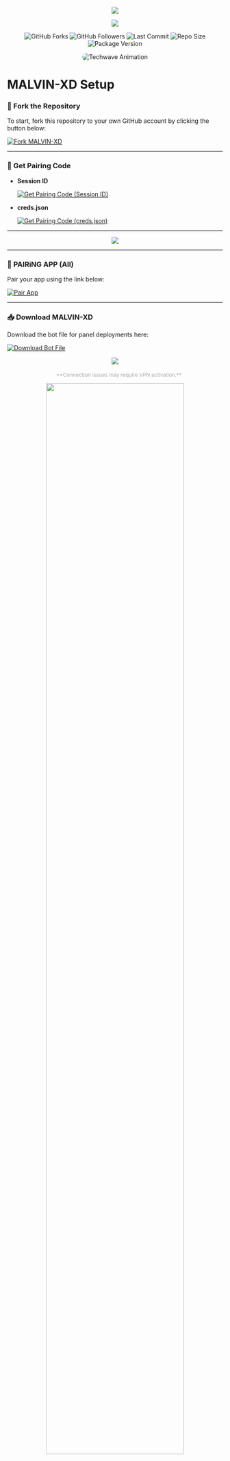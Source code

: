 
</div>
<p align="center">
  <img src="https://i.imgur.com/LyHic3i.gif" />
</p>

<p align="center">
  <img src="https://files.catbox.moe/juxfce.jpg" />
</p>

<!-- 📊 STATS & HERO ANIMATION (Updated Colors) -->
<div align="center">

  <!-- GitHub Stats Badges with new color palette -->
  <p>
    <img src="https://img.shields.io/github/forks/XdKing2/MALVIN-XD?style=flat&color=1E88E5&logo=github&logoColor=white&label=Forks" alt="GitHub Forks" />
    <img src="https://img.shields.io/github/followers/XdKing2?style=flat&color=43A047&logo=github&logoColor=white&label=Followers" alt="GitHub Followers" />
    <img src="https://img.shields.io/github/last-commit/XdKing2/MALVIN-XD?style=flat&color=8E24AA&logo=git&logoColor=white&label=Last%20Commit" alt="Last Commit" />
    <img src="https://img.shields.io/github/repo-size/XdKing2/MALVIN-XD?style=flat&color=0097A7&logo=database&logoColor=white&label=Repo%20Size" alt="Repo Size" />
    <img src="https://img.shields.io/github/package-json/v/XdKing2/MALVIN-XD?style=flat&color=F57C00&logo=npm&logoColor=white&label=Version" alt="Package Version" />
  </p>

  <!-- Hero GIF with updated border & hover effect -->
  <p>
    <img src="https://i.imgur.com/LyHic3i.gif" alt="Techwave Animation" style="max-width:100%; border-radius:16px; transition: transform 0.3s ease-in-out;" onmouseover="this.style.transform='scale(1.08)'" onmouseout="this.style.transform='scale(1)'" />
  </p>

</div>


# MALVIN-XD Setup

### 🚀 Fork the Repository

To start, fork this repository to your own GitHub account by clicking the button below:

<a href="https://github.com/XdKing2/MALVIN-XD/fork"><img src="https://img.shields.io/github/forks/XdKing2/MALVIN-XD?style=for-the-badge&logo=github&color=4c1&label=Fork%20MALVIN-XD" alt="Fork MALVIN-XD" /></a>

---

### 🔑 Get Pairing Code

- **Session ID**  
  <p align="left">
    <a href="https://new-session-m3jx.onrender.com/pair" target="_blank"><img src="https://img.shields.io/badge/Session%20ID-000000?style=for-the-badge&logo=react&logoColor=white" alt="Get Pairing Code (Session ID)" /></a>
  </p>

- **creds.json**  
  <p align="left">
    <a href="https://taira-web-service.onrender.com/pair/" target="_blank"><img src="https://img.shields.io/badge/creds.json-ff0000?style=for-the-badge&logo=vercel&logoColor=white" alt="Get Pairing Code (creds.json)" /></a>
  </p>

---

<p align="center">
  <img src="https://i.imgur.com/LyHic3i.gif" />
</p>

---

### 🔄 PAIRiNG APP (All)

Pair your app using the link below:

<a href="https://new-session-m3jx.onrender.com/" target="_blank"><img src="https://img.shields.io/badge/Pair_App-8E24AA?style=for-the-badge&logo=matrix&logoColor=white&labelColor=000000" alt="Pair App" /></a>

---

### 📥 Download MALVIN-XD

Download the bot file for panel deployments here:

<a href="https://github.com/XdKing2/MALVIN-XD/archive/refs/heads/main.zip"><img src="https://img.shields.io/badge/Download%20Bot%20File-FF009D?style=for-the-badge&logo=github&logoColor=white" alt="Download Bot File" /></a>

<p align="center">
  <img src="https://i.imgur.com/LyHic3i.gif" />
</p>

<p align="center" style="color: #aaaaaa; font-size: 12px; margin-top: 10px;">
  <img src="https://github.com/XdKing2/MALVIN-XD/blob/main/assets/warning.gif?raw=true" width="15" />  
  **Connection issues may require VPN activation.**
</p>



<div align="center">
  <img src="https://github.com/XdKing2/MALVIN-XD/blob/main/assets/techwave.gif?raw=true" width="80%"/>
</div>

<!-- 📡 DEPLOYMENT OPTIONS -->
<h2 align="center">📡 DEPLOYMENT OPTIONS</h2>

<div align="center">

<!-- Deployment Badges Table -->
<table cellspacing="20">
  <tr>
    <td align="center">
      <a href="https://dashboard.heroku.com/new?template=https://github.com/XdKing2/MALVIN-XD" target="_blank" title="One‑click Heroku deploy">
        <img src="https://img.shields.io/badge/Heroku-430098?style=for-the-badge&logo=heroku&logoColor=white&labelColor=000000&color=00ffff" alt="Heroku"/>
      </a>
      <div>Heroku</div>
    </td>
    <td align="center">
      <a href="https://app.koyeb.com/services/deploy?type=git&repository=XdKing3/MALVIN-XD" target="_blank" title="Deploy on Koyeb">
        <img src="https://img.shields.io/badge/Koyeb-FF009D?style=for-the-badge&logo=koyeb&logoColor=white&labelColor=000000" alt="Koyeb"/>
      </a>
      <div>Koyeb</div>
    </td>
  </tr>
  <tr>
    <td align="center">
      <a href="https://railway.app/new" target="_blank" title="Spin up on Railway">
        <img src="https://img.shields.io/badge/Railway-FF8700?style=for-the-badge&logo=railway&logoColor=white&labelColor=000000" alt="Railway"/>
      </a>
      <div>Railway</div>
    </td>
    <td align="center">
      <a href="https://dashboard.render.com/web/new" target="_blank" title="Instant Render web service">
        <img src="https://img.shields.io/badge/Render-00ffaa?style=for-the-badge&logo=render&logoColor=white&labelColor=000000" alt="Render"/>
      </a>
      <div>Render</div>
    </td>
  </tr>
  <tr>
    <td align="center">
      <a href="https://app.netlify.com/" target="_blank" title="Host on Netlify (free TLS + CDN)">
        <img src="https://img.shields.io/badge/Netlify-CC00FF?style=for-the-badge&logo=netlify&logoColor=white&labelColor=000000" alt="Netlify"/>
      </a>
      <div>Netlify</div>
    </td>
    <td align="center">
      <a href="https://talkdrove.com" target="_blank" title="Deploy via TalkDrove">
        <img src="https://img.shields.io/badge/TalkDrove-6971FF?style=for-the-badge&logo=github&logoColor=white&labelColor=000000" alt="TalkDrove"/>
      </a>
      <div>TalkDrove</div>
    </td>
  </tr>
</table>

<!-- Workflow Codes CTA -->
<p align="center">
  <a href="https://whatsapp.com/channel/0029VbA6MSYJUM2TVOzCSb2A" target="_blank" title="View workflow codes on WhatsApp">
    <img src="https://img.shields.io/badge/View-Workflow%20Codes-FF0076?style=for-the-badge&logo=githubactions&logoColor=white" alt="View Workflow Codes"/>
  </a>
</p>

<!-- Decorative Animation -->
<p align="center">
  <img src="https://github.com/XdKing2/MALVIN-XD/blob/main/assets/techwave.gif?raw=true" width="100%" alt="Techwave Animation"/>
</p>

</div>



### ⚠️ Disclaimer

- 🔒 This bot is **not affiliated with WhatsApp Inc.** Use it responsibly.  
- 🚨 **Misuse may lead to account bans.**  
- ❌ **Cloning or modifying the bot without permission is prohibited.**

---

## 🗃️ PROJECT ARCHITECTS

<p align="center">
  <a href="https://github.com/XdKing2">
    <img src="https://github-readme-stats.vercel.app/api?username=XdKing2&show_icons=true&theme=radical">
  </a>
</p>

<p align="center">
  <a href="https://github.com/XdKing2">
    <img src="https://github-readme-stats.vercel.app/api/top-langs/?username=XdKing2&theme=radical&layout=compact">
  </a>
</p>
<div align="center">
  <img src="https://github.com/XdKing2/MALVIN-XD/blob/main/assets/futuretech.gif?raw=true" width="100%"/>
</div>


## 🪀  SUPPORT CHANNELS

<div align="center">
  <a href="https://whatsapp.com/channel/0029VbA6MSYJUM2TVOzCSb2A
  ">
    <img src="https://img.shields.io/badge/Join-WhatsApp%20Channel-25D366?style=for-the-badge&logo=whatsapp&logoColor=white&labelColor=000000"/>
  </a>
</div>

<div align="center">
  <img src="https://github.com/XdKing2/MALVIN-XD/blob/main/assets/neonpulse.gif?raw=true" width="300"/>
</div>

> **Power up your dev journey – don’t miss updates, guides, or new commands!**

- **▶️ YouTube: MalvinTech** – Watch tutorials, pro tricks, and setup walkthroughs  
  [![YouTube Channel](https://img.shields.io/badge/Subscribe-YouTube-FF0000?style=for-the-badge&logo=youtube&logoColor=white)](https://youtube.com/@malvintech2)

---

## 👑 MALVIN STATUS

```diff
+ Project Status: Active
! Version: 4.0.0 Neon Edition
# License: APACHE
```
<p align="center">
  <img src="https://i.imgur.com/LyHic3i.gif" />
</p>
